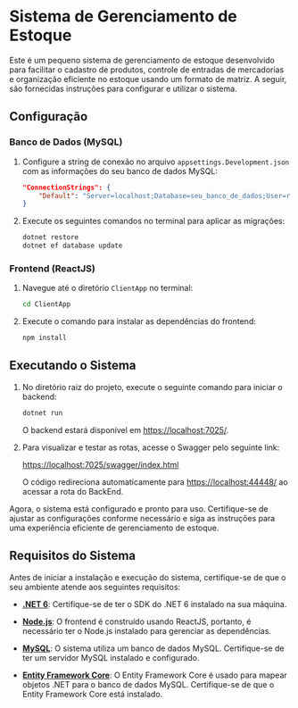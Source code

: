 # Sistema de Gerenciamento de Estoque

Este é um pequeno sistema de gerenciamento de estoque desenvolvido para facilitar o cadastro de produtos, controle de entradas de mercadorias e organização eficiente no estoque usando um formato de matriz. A seguir, são fornecidas instruções para configurar e utilizar o sistema.

## Configuração

### Banco de Dados (MySQL)

1. Configure a string de conexão no arquivo `appsettings.Development.json` com as informações do seu banco de dados MySQL:

   ```json
   "ConnectionStrings": {
       "Default": "Server=localhost;Database=seu_banco_de_dados;User=root;Password=sua_senha;"
   }
   ```

2. Execute os seguintes comandos no terminal para aplicar as migrações:

   ```bash
   dotnet restore
   dotnet ef database update
   ```

### Frontend (ReactJS)

1. Navegue até o diretório `ClientApp` no terminal:

   ```bash
   cd ClientApp
   ```

2. Execute o comando para instalar as dependências do frontend:

   ```bash
   npm install
   ```

## Executando o Sistema

1. No diretório raiz do projeto, execute o seguinte comando para iniciar o backend:

   ```bash
   dotnet run
   ```

   O backend estará disponível em [https://localhost:7025/](https://localhost:7025/).

2. Para visualizar e testar as rotas, acesse o Swagger pelo seguinte link:

   [https://localhost:7025/swagger/index.html](https://localhost:7025/swagger/index.html)

   O código redireciona automaticamente para [https://localhost:44448/](https://localhost:44448/) ao acessar a rota do BackEnd.

Agora, o sistema está configurado e pronto para uso. Certifique-se de ajustar as configurações conforme necessário e siga as instruções para uma experiência eficiente de gerenciamento de estoque.

## Requisitos do Sistema

Antes de iniciar a instalação e execução do sistema, certifique-se de que o seu ambiente atende aos seguintes requisitos:

- **[.NET 6](https://dotnet.microsoft.com/download)**: Certifique-se de ter o SDK do .NET 6 instalado na sua máquina.

- **[Node.js](https://nodejs.org/)**: O frontend é construído usando ReactJS, portanto, é necessário ter o Node.js instalado para gerenciar as dependências.

- **[MySQL](https://www.mysql.com/)**: O sistema utiliza um banco de dados MySQL. Certifique-se de ter um servidor MySQL instalado e configurado.

- **[Entity Framework Core](https://docs.microsoft.com/en-us/ef/core/)**: O Entity Framework Core é usado para mapear objetos .NET para o banco de dados MySQL. Certifique-se de que o Entity Framework Core está instalado.
